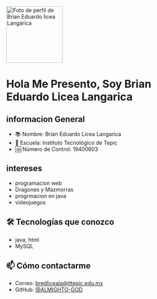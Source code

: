 <img src="https://avatars.githubusercontent.com/u/80496539?s=400&u=ac3a802b0ec8ab8cab54d0a1e6c75f7d34c6c870&v=4" width="150" alt="Foto de perfil de Brian Eduardo licea Langarica" />

#   Hola Me Presento, Soy Brian Eduardo Licea Langarica

##  informacion General
-   📚 Nombre: Brian Eduardo Licea Langarica
-   🏫 Escuela: Instituto Tecnológico de Tepic
-   🆔 Número de Control: 19400603

##  intereses
-   programacion web
-   Dragones y Mazmorras
-   progrmacion en java
-   videojuegos

## 🛠 Tecnologías que conozco
-   java, html
-   MySQL

## 📫 Cómo contactarme
- Correo: bredliceala@ittepic.edu.mx
- GitHub: [@ALMIGHTO-GOD](https://github.com/ALMIGHTO-GOD)

